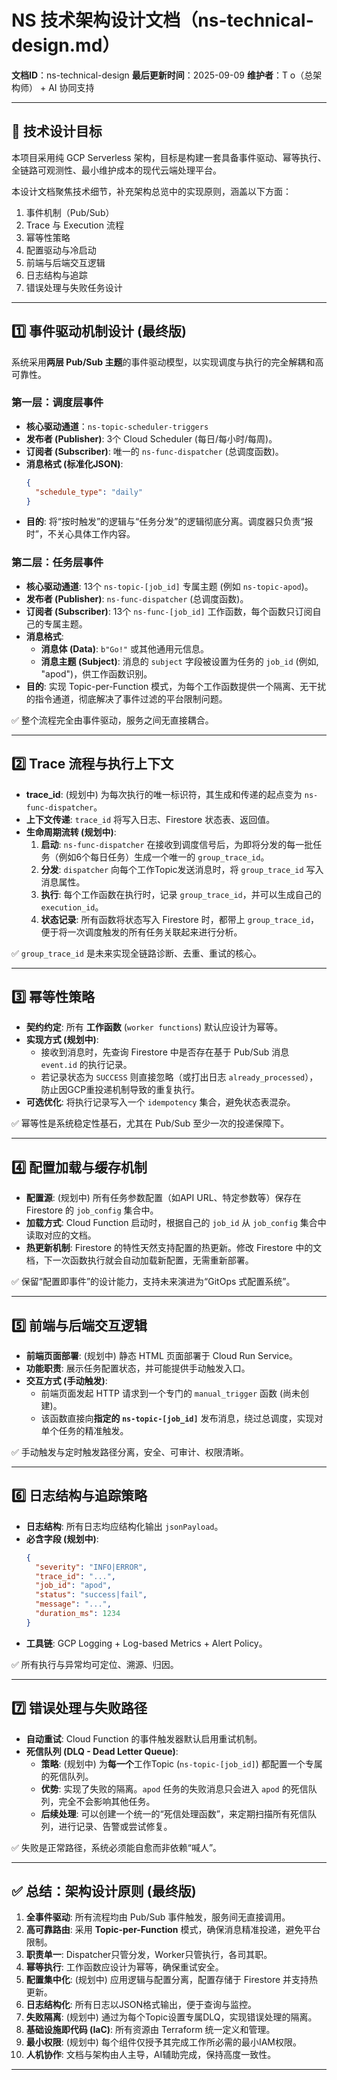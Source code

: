 # NS 技术架构设计文档（ns-technical-design.md）

**文档ID**：ns-technical-design
**最后更新时间**：2025-09-09
**维护者**：T o（总架构师） + AI 协同支持

---

## 🎯 技术设计目标

本项目采用纯 GCP Serverless 架构，目标是构建一套具备事件驱动、幂等执行、全链路可观测性、最小维护成本的现代云端处理平台。

本设计文档聚焦技术细节，补充架构总览中的实现原则，涵盖以下方面：

1. 事件机制（Pub/Sub）
2. Trace 与 Execution 流程
3. 幂等性策略
4. 配置驱动与冷启动
5. 前端与后端交互逻辑
6. 日志结构与追踪
7. 错误处理与失败任务设计

---

## 1️⃣ 事件驱动机制设计 (最终版)

系统采用**两层 Pub/Sub 主题**的事件驱动模型，以实现调度与执行的完全解耦和高可靠性。

### 第一层：调度层事件
* **核心驱动通道**：`ns-topic-scheduler-triggers`
* **发布者 (Publisher)**: 3个 Cloud Scheduler (每日/每小时/每周)。
* **订阅者 (Subscriber)**: 唯一的 `ns-func-dispatcher` (总调度函数)。
* **消息格式 (标准化JSON)**:
    ```json
    {
      "schedule_type": "daily"
    }
    ```
* **目的**: 将“按时触发”的逻辑与“任务分发”的逻辑彻底分离。调度器只负责“报时”，不关心具体工作内容。

### 第二层：任务层事件
* **核心驱动通道**: 13个 `ns-topic-[job_id]` 专属主题 (例如 `ns-topic-apod`)。
* **发布者 (Publisher)**: `ns-func-dispatcher` (总调度函数)。
* **订阅者 (Subscriber)**: 13个 `ns-func-[job_id]` 工作函数，每个函数只订阅自己的专属主题。
* **消息格式**:
    * **消息体 (Data)**: `b"Go!"` 或其他通用元信息。
    * **消息主题 (Subject)**: 消息的 `subject` 字段被设置为任务的 `job_id` (例如, "apod")，供工作函数识别。
* **目的**: 实现 Topic-per-Function 模式，为每个工作函数提供一个隔离、无干扰的指令通道，彻底解决了事件过滤的平台限制问题。

✅ 整个流程完全由事件驱动，服务之间无直接耦合。

---

## 2️⃣ Trace 流程与执行上下文

* **trace_id**: (规划中) 为每次执行的唯一标识符，其生成和传递的起点变为 `ns-func-dispatcher`。
* **上下文传递**: `trace_id` 将写入日志、Firestore 状态表、返回值。
* **生命周期流转 (规划中)**:
    1.  **启动**: `ns-func-dispatcher` 在接收到调度信号后，为即将分发的每一批任务（例如6个每日任务）生成一个唯一的 `group_trace_id`。
    2.  **分发**: `dispatcher` 向每个工作Topic发送消息时，将 `group_trace_id` 写入消息属性。
    3.  **执行**: 每个工作函数在执行时，记录 `group_trace_id`，并可以生成自己的 `execution_id`。
    4.  **状态记录**: 所有函数将状态写入 Firestore 时，都带上 `group_trace_id`，便于将一次调度触发的所有任务关联起来进行分析。

✅ `group_trace_id` 是未来实现全链路诊断、去重、重试的核心。

---

## 3️⃣ 幂等性策略

* **契约约定**: 所有 **工作函数** (`worker functions`) 默认应设计为幂等。
* **实现方式 (规划中)**:
    * 接收到消息时，先查询 Firestore 中是否存在基于 Pub/Sub 消息 `event.id` 的执行记录。
    * 若记录状态为 `SUCCESS` 则直接忽略（或打出日志 `already_processed`），防止因GCP重投递机制导致的重复执行。
* **可选优化**: 将执行记录写入一个 `idempotency` 集合，避免状态表混杂。

✅ 幂等性是系统稳定性基石，尤其在 Pub/Sub 至少一次的投递保障下。

---

## 4️⃣ 配置加载与缓存机制

* **配置源**: (规划中) 所有任务参数配置（如API URL、特定参数等）保存在 Firestore 的 `job_config` 集合中。
* **加载方式**: Cloud Function 启动时，根据自己的 `job_id` 从 `job_config` 集合中读取对应的文档。
* **热更新机制**: Firestore 的特性天然支持配置的热更新。修改 Firestore 中的文档，下一次函数执行就会自动加载新配置，无需重新部署。

✅ 保留“配置即事件”的设计能力，支持未来演进为“GitOps 式配置系统”。

---

## 5️⃣ 前端与后端交互逻辑

* **前端页面部署**: (规划中) 静态 HTML 页面部署于 Cloud Run Service。
* **功能职责**: 展示任务配置状态，并可能提供手动触发入口。
* **交互方式 (手动触发)**:
    * 前端页面发起 HTTP 请求到一个专门的 `manual_trigger` 函数 (尚未创建)。
    * 该函数直接向**指定的 `ns-topic-[job_id]`** 发布消息，绕过总调度，实现对单个任务的精准触发。

✅ 手动触发与定时触发路径分离，安全、可审计、权限清晰。

---

## 6️⃣ 日志结构与追踪策略

* **日志结构**: 所有日志均应结构化输出 `jsonPayload`。
* **必含字段 (规划中)**:
    ```json
    {
      "severity": "INFO|ERROR",
      "trace_id": "...",
      "job_id": "apod",
      "status": "success|fail",
      "message": "...",
      "duration_ms": 1234
    }
    ```
* **工具链**: GCP Logging + Log-based Metrics + Alert Policy。

✅ 所有执行与异常均可定位、溯源、归因。

---

## 7️⃣ 错误处理与失败路径

* **自动重试**: Cloud Function 的事件触发器默认启用重试机制。
* **死信队列 (DLQ - Dead Letter Queue)**:
    * **策略**: (规划中) 为**每一个**工作Topic (`ns-topic-[job_id]`) 都配置一个专属的死信队列。
    * **优势**: 实现了失败的隔离。`apod` 任务的失败消息只会进入 `apod` 的死信队列，完全不会影响其他任务。
    * **后续处理**: 可以创建一个统一的“死信处理函数”，来定期扫描所有死信队列，进行记录、告警或尝试修复。

✅ 失败是正常路径，系统必须能自愈而非依赖“喊人”。

---

## ✅ 总结：架构设计原则 (最终版)

1.  **全事件驱动**: 所有流程均由 Pub/Sub 事件触发，服务间无直接调用。
2.  **高可靠路由**: 采用 **Topic-per-Function** 模式，确保消息精准投递，避免平台限制。
3.  **职责单一**: Dispatcher只管分发，Worker只管执行，各司其职。
4.  **幂等执行**: 工作函数应设计为幂等，确保重试安全。
5.  **配置集中化**: (规划中) 应用逻辑与配置分离，配置存储于 Firestore 并支持热更新。
6.  **日志结构化**: 所有日志以JSON格式输出，便于查询与监控。
7.  **失败隔离**: (规划中) 通过为每个Topic设置专属DLQ，实现错误处理的隔离。
8.  **基础设施即代码 (IaC)**: 所有资源由 Terraform 统一定义和管理。
9.  **最小权限**: (规划中) 每个组件仅授予其完成工作所必需的最小IAM权限。
10. **人机协作**: 文档与架构由人主导，AI辅助完成，保持高度一致性。

---